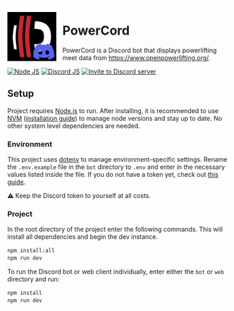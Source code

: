 <img width="125" height="125" align="left" style="float: left;" alt="PowerCord logo" src="PowerCord.png">
<!-- Extra padding in image because GitLab ignores margin styling -->

# PowerCord

PowerCord is a Discord bot that displays powerlifting meet data from https://www.openpowerlifting.org/.

[![Node JS](https://img.shields.io/badge/node.js-23.2.0-brightgreen.svg)](https://nodejs.org/en/)
[![Discord JS](https://img.shields.io/badge/discord.js-14.16.3-orange.svg)](https://discord.js.org/)
[![Invite to Discord server](https://img.shields.io/badge/discord-invite%20to%20server-5865F2?logo=discord&logoColor=white)](https://discord.com/api/oauth2/authorize?client_id=1306740469484486697&permissions=0&scope=bot%20applications.commands)

## Setup

Project requires [Node.js](https://nodejs.org/) to run. After installing, it is recommended to use [NVM](https://github.com/nvm-sh/nvm) ([installation guide](https://www.freecodecamp.org/news/node-version-manager-nvm-install-guide/)) to manage node versions and stay up to date. No other system level dependencies are needed.

### Environment

This project uses [dotenv](https://github.com/motdotla/dotenv#readme) to manage environment-specific settings. Rename the `.env.example` file in the `bot` directory to `.env` and enter in the necessary values listed inside the file. If you do not have a token yet, check out [this guide](https://discordjs.guide/preparations/setting-up-a-bot-application.html).

⚠️ Keep the Discord token to yourself at all costs.

### Project

In the root directory of the project enter the following commands. This will install all dependencies and begin the dev instance.

```sh
npm install:all
npm run dev
```

To run the Discord bot or web client individually, enter either the `bot` or `web` directory and run:

```sh
npm install
npm run dev
```